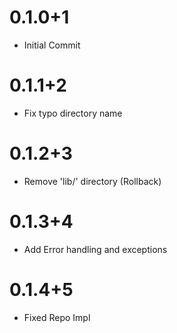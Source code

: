 # 0.1.0+1

- Initial Commit

# 0.1.1+2

- Fix typo directory name

# 0.1.2+3

- Remove 'lib/' directory (Rollback)

# 0.1.3+4

- Add Error handling and exceptions

# 0.1.4+5

-   Fixed Repo Impl
